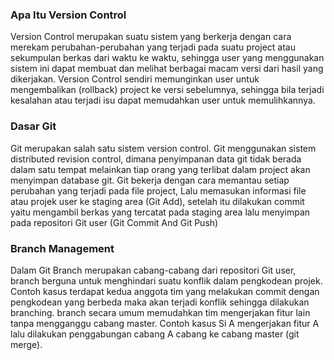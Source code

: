 ### Apa Itu Version Control
<p>Version Control merupakan suatu sistem yang berkerja dengan cara merekam perubahan-perubahan yang terjadi pada suatu project atau sekumpulan berkas dari waktu ke waktu, sehingga user yang menggunakan sistem ini dapat membuat dan melihat berbagai macam versi dari hasil yang dikerjakan. Version Control sendiri memunginkan user untuk mengembalikan (rollback) project ke versi sebelumnya, sehingga bila terjadi kesalahan atau terjadi isu dapat memudahkan user untuk memulihkannya. </p>

### Dasar Git
<p>Git merupakan salah satu sistem version control. Git menggunakan sistem distributed revision control, dimana penyimpanan data git tidak berada dalam satu tempat melainkan tiap orang yang terlibat dalam project akan menyimpan database git. Git bekerja dengan cara memantau setiap perubahan yang terjadi pada file project, Lalu memasukan informasi file atau projek user ke staging area (Git Add), setelah itu dilakukan commit yaitu mengambil berkas yang tercatat pada staging area lalu menyimpan pada repositori Git user (Git Commit And Git Push)</p>

### Branch Management
<p>Dalam Git Branch merupakan cabang-cabang dari repositori Git user, branch berguna untuk menghindari suatu konflik dalam pengkodean projek. Contoh kasus terdapat kedua anggota tim yang melakukan commit dengan pengkodean yang berbeda maka akan terjadi konflik sehingga dilakukan branching. branch secara umum memudahkan tim mengerjakan fitur lain tanpa mengganggu cabang master. Contoh kasus Si A mengerjakan fitur A lalu dilakukan penggabungan cabang A cabang ke cabang master (git merge).</p>